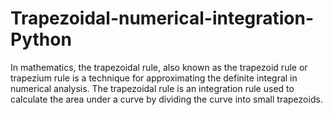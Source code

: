 # Trapezoidal-numerical-integration-Python
In mathematics, the trapezoidal rule, also known as the trapezoid rule or trapezium rule is a technique for approximating the definite integral in numerical analysis. The trapezoidal rule is an integration rule used to calculate the area under a curve by dividing the curve into small trapezoids.
